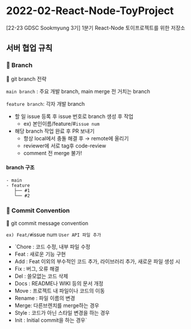 # 2022-02-React-Node-ToyProject
[22-23 GDSC Sookmyung 3기]  1분기 React-Node 토이프로젝트를 위한 저장소

## 서버 협업 규칙

### 🧳 Branch

🌱 git branch 전략

`main branch` : 주요 개발 branch, main merge 전 거치는 branch

`feature branch`: 각자 개발 branch

- 할 일 issue 등록 후 issue 번호로 branch 생성 후 작업
    - ex) 본인이름/feature/#`issue num`
- 해당 branch 작업 완료 후 PR 보내기
    - 항상 local에서 충돌 해결 후 → remote에 올리기
    - reviewer에 서로 tag후 code-review
    - comment 전 merge 불가!

#### branch 구조

```
- main
- feature
   ├── #1
   └── #2
```

### 🧳 Commit Convention

👻 git commit message convention

`ex) Feat/#`issue num `User API 파일 추가`

- `Chore : 코드 수정, 내부 파일 수정
- Feat : 새로운 기능 구현
- Add : Feat 이외의 부수적인 코드 추가, 라이브러리 추가, 새로운 파일 생성 시
- Fix : 버그, 오류 해결
- Del : 쓸모없는 코드 삭제
- Docs : README나 WIKI 등의 문서 개정
- Move : 프로젝트 내 파일이나 코드의 이동
- Rename : 파일 이름의 변경
- Merge: 다른브렌치를 merge하는 경우
- Style : 코드가 아닌 스타일 변경을 하는 경우
- Init : Initial commit을 하는 경우`


